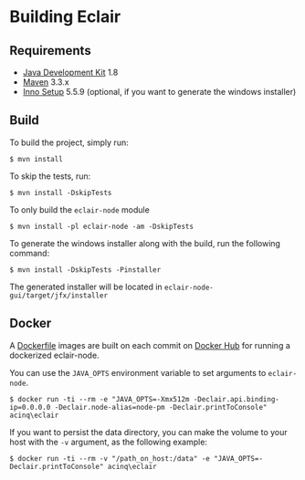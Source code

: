 # Building Eclair

## Requirements
- [Java Development Kit](http://www.oracle.com/technetwork/java/javase/downloads/jdk8-downloads-2133151.html) 1.8
- [Maven](https://maven.apache.org/download.cgi) 3.3.x
- [Inno Setup](http://www.jrsoftware.org/isdl.php) 5.5.9 (optional, if you want to generate the windows installer)

## Build

To build the project, simply run:
```shell
$ mvn install
```
To skip the tests, run:

```shell
$ mvn install -DskipTests
```

To only build the `eclair-node` module

```shell
$ mvn install -pl eclair-node -am -DskipTests
```

To generate the windows installer along with the build, run the following command:

```shell
$ mvn install -DskipTests -Pinstaller
```

The generated installer will be located in `eclair-node-gui/target/jfx/installer`

## Docker

A [Dockerfile](Dockerfile) images are built on each commit on [Docker Hub](https://hub.docker.com/r/acinq/eclair) for running a dockerized eclair-node.

You can use the `JAVA_OPTS` environment variable to set arguments to `eclair-node`.

```
$ docker run -ti --rm -e "JAVA_OPTS=-Xmx512m -Declair.api.binding-ip=0.0.0.0 -Declair.node-alias=node-pm -Declair.printToConsole" acinq\eclair
```

If you want to persist the data directory, you can make the volume to your host with the `-v` argument, as the following example:

```
$ docker run -ti --rm -v "/path_on_host:/data" -e "JAVA_OPTS=-Declair.printToConsole" acinq\eclair
```